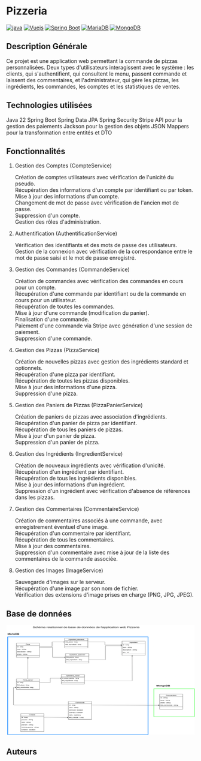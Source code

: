 # Pizzeria
[![java](https://img.shields.io/badge/Java-orange.svg)](https://www.java.com)
[![Vuejs](https://img.shields.io/badge/Vue.js-green.svg)](https://vuejs.org/)
[![Spring Boot](https://img.shields.io/badge/Spring_Boot-lightgreen.svg)](https://spring.io/projects/spring-boot)
[![MariaDB](https://img.shields.io/badge/MariaDB-blue.svg)](https://mariadb.org/)
[![MongoDB](https://img.shields.io/badge/MongoDB-darkgreen.svg)](https://www.mongodb.com/)

## Description Générale
Ce projet est une application web permettant la commande de pizzas personnalisées. Deux types d'utilisateurs interagissent avec le système : les clients, qui s'authentifient, qui consultent le menu, passent commande et laissent des commentaires, et l'administrateur, qui gère les pizzas, les ingrédients, les commandes, les comptes et les statistiques de ventes.

## Technologies utilisées

Java 22
Spring Boot
Spring Data JPA
Spring Security
Stripe API pour la gestion des paiements
Jackson pour la gestion des objets JSON
Mappers pour la transformation entre entités et DTO

## Fonctionnalités
1. Gestion des Comptes (CompteService)

    Création de comptes utilisateurs avec vérification de l'unicité du pseudo.<br>
    Récupération des informations d'un compte par identifiant ou par token.<br>
    Mise à jour des informations d'un compte.<br>
    Changement de mot de passe avec vérification de l'ancien mot de passe.<br>
    Suppression d'un compte.<br>
    Gestion des rôles d'administration.<br>

2. Authentification (AuthentificationService)

    Vérification des identifiants et des mots de passe des utilisateurs.<br>
    Gestion de la connexion avec vérification de la correspondance entre le mot de passe saisi et le mot de passe enregistré.<br>

3. Gestion des Commandes (CommandeService)

    Création de commandes avec vérification des commandes en cours pour un compte.<br>
    Récupération d'une commande par identifiant ou de la commande en cours pour un utilisateur.<br>
    Récupération de toutes les commandes.<br>
    Mise à jour d'une commande (modification du panier).<br>
    Finalisation d'une commande.<br>
    Paiement d'une commande via Stripe avec génération d'une session de paiement.<br>
    Suppression d'une commande.<br>

4. Gestion des Pizzas (PizzaService)

    Création de nouvelles pizzas avec gestion des ingrédients standard et optionnels.<br>
    Récupération d'une pizza par identifiant.<br>
    Récupération de toutes les pizzas disponibles.<br>
    Mise à jour des informations d'une pizza.<br>
    Suppression d'une pizza.<br>

5. Gestion des Paniers de Pizzas (PizzaPanierService)

    Création de paniers de pizzas avec association d'ingrédients.<br>
    Récupération d'un panier de pizza par identifiant.<br>
    Récupération de tous les paniers de pizzas.<br>
    Mise à jour d'un panier de pizza.<br>
    Suppression d'un panier de pizza.<br>

6. Gestion des Ingrédients (IngredientService)

    Création de nouveaux ingrédients avec vérification d'unicité.<br>
    Récupération d'un ingrédient par identifiant.<br>
    Récupération de tous les ingrédients disponibles.<br>
    Mise à jour des informations d'un ingrédient.<br>
    Suppression d'un ingrédient avec vérification d'absence de références dans les pizzas.<br>

7. Gestion des Commentaires (CommentaireService)

    Création de commentaires associés à une commande, avec enregistrement éventuel d'une image.<br>
    Récupération d'un commentaire par identifiant.<br>
    Récupération de tous les commentaires.<br>
    Mise à jour des commentaires.<br>
    Suppression d'un commentaire avec mise à jour de la liste des commentaires de la commande associée.<br>

8. Gestion des Images (ImageService)

    Sauvegarde d'images sur le serveur.<br>
    Récupération d'une image par son nom de fichier.<br>
    Vérification des extensions d'image prises en charge (PNG, JPG, JPEG).<br>
    
## Base de données
<img src="database_pizzeria.png" alt="Texte alternatif" width="640" height="293">

## Auteurs
